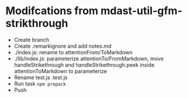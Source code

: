 # Modifcations from mdast-util-gfm-strikthrough

- Create branch
- Create .remarkignore and add notes.md
- ./index.js: rename to attentionFrom/ToMarkdown
- ./lib/index.js: parameterize attentionTo/FromMarkdown, move handleStrikethrough and handleStrikethrough.peek inside attentionToMarkdown to parameterize
- Rename test.js .test.js
- Run task `npm prepack`
- Push
